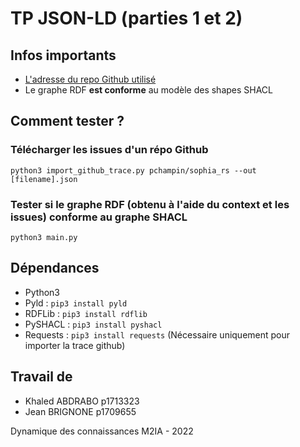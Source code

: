 # TP JSON-LD (parties 1 et 2)

## Infos importants
- [L'adresse du repo Github utilisé](https://github.com/pchampin/sophia_rs)
- Le graphe RDF <b>est conforme</b> au modèle des shapes SHACL 

## Comment tester ?
### Télécharger les issues d'un répo Github
```
python3 import_github_trace.py pchampin/sophia_rs --out [filename].json
```

### Tester si le graphe RDF (obtenu à l'aide du context et les issues) conforme au graphe SHACL 
```
python3 main.py
```

## Dépendances
- Python3
- Pyld : `pip3 install pyld`
- RDFLib : `pip3 install rdflib`
- PySHACL : `pip3 install pyshacl`
- Requests : `pip3 install requests`
(Nécessaire uniquement pour importer la trace github)

## Travail de 
- Khaled ABDRABO p1713323 
- Jean BRIGNONE p1709655

Dynamique des connaissances M2IA - 2022
